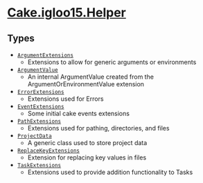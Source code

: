# [Cake.igloo15.Helper](./README.md)

## Types

- [`ArgumentExtensions`](./ArgumentExtensions.md)
	- Extensions to allow for generic arguments or environments
- [`ArgumentValue`](./ArgumentValue.md)
	- An internal ArgumentValue created from the ArgumentOrEnvironmentValue extension
- [`ErrorExtensions`](./ErrorExtensions.md)
	- Extensions used for Errors
- [`EventExtensions`](./EventExtensions.md)
	- Some initial cake events extensions
- [`PathExtensions`](./PathExtensions.md)
	- Extensions used for pathing, directories, and files
- [`ProjectData`](./ProjectData.md)
	- A generic class used to store project data
- [`ReplaceKeyExtensions`](./ReplaceKeyExtensions.md)
	- Extension for replacing key values in files
- [`TaskExtensions`](./TaskExtensions.md)
	- Extensions used to provide addition functionality to Tasks

